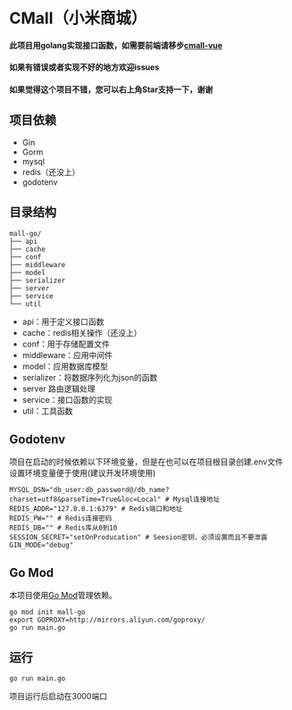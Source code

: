 # CMall（小米商城）

#### 此项目用golang实现接口函数，如需要前端请移步[cmall-vue](https://github.com/congz666/cmall-vue) 

#### 如果有错误或者实现不好的地方欢迎issues

#### 如果觉得这个项目不错，您可以右上角Star支持一下，谢谢

## 项目依赖

- Gin
- Gorm
- mysql
- redis（还没上）
- godotenv



## 目录结构

```
mall-go/
├── api
├── cache
├── conf
├── middleware
├── model
├── serializer
├── server
├── service
└── util
```

- api：用于定义接口函数
- cache：redis相关操作（还没上）
- conf：用于存储配置文件
- middleware：应用中间件
- model：应用数据库模型
- serializer：将数据序列化为json的函数
- server 路由逻辑处理
- service：接口函数的实现
- util：工具函数

## Godotenv

项目在启动的时候依赖以下环境变量，但是在也可以在项目根目录创建.env文件设置环境变量便于使用(建议开发环境使用)

```
MYSQL_DSN="db_user:db_password@/db_name?charset=utf8&parseTime=True&loc=Local" # Mysql连接地址
REDIS_ADDR="127.0.0.1:6379" # Redis端口和地址
REDIS_PW="" # Redis连接密码
REDIS_DB="" # Redis库从0到10
SESSION_SECRET="setOnProducation" # Seesion密钥，必须设置而且不要泄露
GIN_MODE="debug"
```

## Go Mod

本项目使用[Go Mod](https://github.com/golang/go/wiki/Modules)管理依赖。

```
go mod init mall-go
export GOPROXY=http://mirrors.aliyun.com/goproxy/
go run main.go
```

## 运行

```
go run main.go
```

项目运行后启动在3000端口
